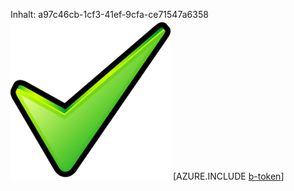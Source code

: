 Inhalt: a97c46cb-1cf3-41ef-9cfa-ce71547a6358![Bild](9abe65ad-a370-4d22-9ae1-1d26f9886b87.png)
[AZURE.INCLUDE [b-token](3e2288c9-cd97-43ad-8fb2-9d217b28434a.md)]
